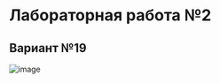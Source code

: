 # Лабораторная работа №2
## Вариант №19

![image](https://i2.paste.pics/20149c90f863e69ec64a6fb509cac165.png)
